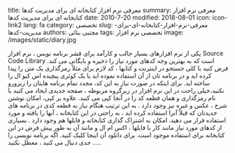 title: معرفی نرم افزار  کتابخانه ای برای مدیریت کدها
summary: معرفی نرم افزار  کتابخانه ای برای مدیریت کدها
date: 2010-7-20
modified: 2018-08-01
icon:  icon-link2
lang: fa
category: تخصصی
slug: معرفی-نرم-افزار-کتابخانه-ای-برای-مدیریت-کدها
authors: مجتبی بنائی
tags: تخصصی نرم افزار
image: /images/static/diary.jpg

یکی از نرم افزارهای بسیار جالب و کارآمد برای قشر برنامه نویس ، نرم افزار Source Code Library است که به بهترین وجه کدهای مورد نیاز را ذخیره و بایگانی می کند.  فرض کنید با کلی جستجو در اینترنت و کتابها ، کد لازم برای مثلاً رمزگذاری یک متن را پیدا کرده اید و در برنامه تان از آن استفاده نموده اید یا یک کوئری پیچیده اس کیو ال را ساخته اید. برای اینکه در صورت نیاز به این کد، مجدد تمام برنامه هایتان را زیرورو نکنید،خیلی راحت در این نرم افزار در زیرگروه مربوطه ، صفحه جدیدی ایجاد می کنید با نام رمزگذاری و همان قطعه کد را در آنجا کپی می کنید. علاوه بر کپی، امکان نوشتن شرح ، عکس و غیره نیز وجود دارد . به این ترتیب هنگام نیاز به قطعه کدی در برنامه های جدیدتان که قبلاً آنرا استفاده کرده اید ، به راحتی در این کتابخانه ، آنها را یافته و مورد استفاده قرار می دهید.  امکان به اشتراک گذاری کتابخانه و فایلها هم وجود دارد .  بسیاری از کدهای مورد نیاز مانند کار با فایلها ، اکس ام ال و مانند آن به طور پیش فرض در این کتابخانه برای استفاده موجود است.   برای دانلود آن اینجا کلیک کنید. اگه برنامه نویسی را جدی دنبال می کنید ، معطل نکنید .....